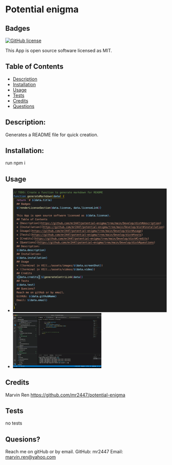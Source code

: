 # Potential enigma
  ## Badges
  
  [![GitHub license](https://img.shields.io/badge/license-MIT-blue.svg)](https://choosealicense.com/licenses/mit/)
  
  This App is open source software licensed as MIT.
  ## Table of Contents
  * [Description](https://github.com/mr2447/potential-enigma/tree/main/dist#description)
  * [Installation](https://github.com/mr2447/potential-enigma/tree/main/dist#installation)
  * [Usage](https://github.com/mr2447/potential-enigma/tree/main/dist#usage)
  * [Tests](https://github.com/mr2447/potential-enigma/tree/main/dist#tests)
  * [Credits](https://github.com/mr2447/potential-enigma/tree/main/dist#Credits)
  * [Questions](https://github.com/mr2447/potential-enigma/tree/main/dist#questions)
  ## Description: 
  Generates a README file for quick creation.
  ## Installation: 
  run npm i
  ## Usage
  * ![terminal in VS](../assets/images/template-screen-shot.jpeg)
  * ![terminal in VS](../assets/videos/video.gif)
  ## Credits 
  Marvin Ren https://github.com/mr2447/potential-enigma
  ## Tests
  no tests
  ## Quesions?
  Reach me on gitHub or by email. 
  GitHub: mr2447
  Email: marvin.ren@yahoo.com
